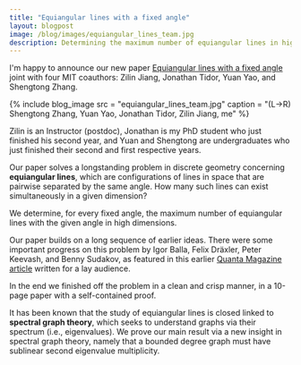 ```yaml
---
title: "Equiangular lines with a fixed angle"
layout: blogpost
image: /blog/images/equiangular_lines_team.jpg
description: Determining the maximum number of equiangular lines in high dimensions with a fixed given angle
---
```


I'm happy to announce our new paper [Equiangular lines with a fixed angle](https://arxiv.org/abs/1907.12466) joint with four MIT coauthors: Zilin Jiang, Jonathan Tidor, Yuan Yao, and Shengtong Zhang.

{% include blog_image
    src = "equiangular_lines_team.jpg"
    caption = "(L->R) Shengtong Zhang, Yuan Yao, Jonathan Tidor, Zilin Jiang, me"
%}

Zilin is an Instructor (postdoc), Jonathan is my PhD student who just finished his second year, and Yuan and Shengtong are undergraduates who just finished their second and first respective years.

Our paper solves a longstanding problem in discrete geometry concerning **equiangular lines**, which are configurations of lines in space that are pairwise separated by the same angle. How many such lines can exist simultaneously in a given dimension?

We determine, for every fixed angle, the maximum number of equiangular lines with the given angle in high dimensions.

Our paper builds on a long sequence of earlier ideas. There were some important progress on this problem by Igor Balla, Felix Dräxler, Peter Keevash, and Benny Sudakov, as featured in this earlier [Quanta Magazine article](https://www.quantamagazine.org/a-new-path-to-equal-angle-lines-20170411/) written for a lay audience.

In the end we finished off the problem in a clean and crisp manner, in a 10-page paper with a self-contained proof.

It has been known that the study of equiangular lines is closed linked to **spectral graph theory**, which seeks to understand graphs via their spectrum (i.e., eigenvalues). We prove our main result via a new insight in spectral graph theory, namely that a bounded degree graph must have sublinear second eigenvalue multiplicity.
